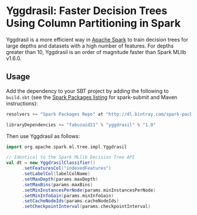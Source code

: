 # Yggdrasil: Faster Decision Trees Using Column Partitioning in Spark

Yggdrasil is a more efficient way in [Apache Spark](http://spark.apache.org) to
train decision trees for large depths and datasets with a high number of
features. For depths greater than 10, Yggdrasil is an order of magnitude faster
than Spark MLlib v1.6.0.

## Usage

Add the dependency to your SBT project by adding the following to `build.sbt`
(see the [Spark Packages
listing](http://spark-packages.org/package/amplab/spark-indexedrdd) for
spark-submit and Maven instructions):

```scala
resolvers += "Spark Packages Repo" at "http://dl.bintray.com/spark-packages/maven"

libraryDependencies += "fabuzaid21" % "yggdrasil" % "1.0"
```

Then use Yggdrasil as follows:

```scala
import org.apache.spark.ml.tree.impl.Yggdrasil

// Identical to the Spark MLlib Decision Tree API
val dt = new YggdrasilClassifier()
      .setFeaturesCol("indexedFeatures")
      .setLabelCol(labelColName)
      .setMaxDepth(params.maxDepth)
      .setMaxBins(params.maxBins)
      .setMinInstancesPerNode(params.minInstancesPerNode)
      .setMinInfoGain(params.minInfoGain)
      .setCacheNodeIds(params.cacheNodeIds)
      .setCheckpointInterval(params.checkpointInterval)
```
